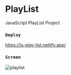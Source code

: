 # PlayList
JavaScript PlayList Project

### `Deploy`
https://js-play-list.netlify.app/

### `Screen`
![playlist](https://github.com/ruveydaakbolat/PlayList/assets/54941922/4f586de6-e508-4818-b86c-b5fa023531f6)
